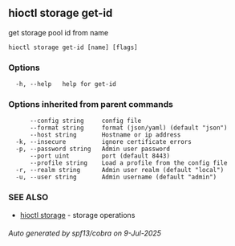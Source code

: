 ## hioctl storage get-id

get storage pool id from name

```
hioctl storage get-id [name] [flags]
```

### Options

```
  -h, --help   help for get-id
```

### Options inherited from parent commands

```
      --config string     config file
      --format string     format (json/yaml) (default "json")
      --host string       Hostname or ip address
  -k, --insecure          ignore certificate errors
  -p, --password string   Admin user password
      --port uint         port (default 8443)
      --profile string    Load a profile from the config file
  -r, --realm string      Admin user realm (default "local")
  -u, --user string       Admin username (default "admin")
```

### SEE ALSO

* [hioctl storage](hioctl_storage.md)	 - storage operations

###### Auto generated by spf13/cobra on 9-Jul-2025

